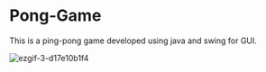 # Pong-Game

This is a ping-pong game developed using java and swing for GUI.


![ezgif-3-d17e10b1f4](https://user-images.githubusercontent.com/103186648/163983551-3849294d-56e8-4535-b5e7-d312584a5392.gif)


